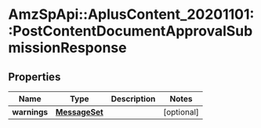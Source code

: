 # AmzSpApi::AplusContent_20201101::PostContentDocumentApprovalSubmissionResponse

## Properties
Name | Type | Description | Notes
------------ | ------------- | ------------- | -------------
**warnings** | [**MessageSet**](MessageSet.md) |  | [optional] 

